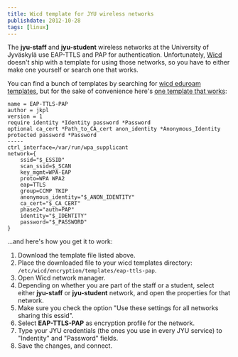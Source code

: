 ```yaml
---
title: Wicd template for JYU wireless networks
publishdate: 2012-10-28
tags: [linux]
---
```


The **jyu-staff** and **jyu-student** wireless networks at the
University of Jyväskylä use EAP-TTLS and PAP for authentication.
Unfortunately, [Wicd](https://launchpad.net/wicd) doesn't ship with a
template for using those networks, so you have to either make one
yourself or search one that works.

<!--more-->

You can find a bunch of templates by
searching for [wicd eduroam templates](http://google.com/?q=wicd+eduroam+template),
but for the sake of convenience here's [one template that works](https://gist.github.com/4693213):

    name = EAP-TTLS-PAP
    author = jkpl
    version = 1
    require identity *Identity password *Password
    optional ca_cert *Path_to_CA_cert anon_identity *Anonymous_Identity
    protected password *Password
    -----
    ctrl_interface=/var/run/wpa_supplicant
    network={
        ssid="$_ESSID"
        scan_ssid=$_SCAN
        key_mgmt=WPA-EAP
        proto=WPA WPA2
        eap=TTLS
        group=CCMP TKIP
        anonymous_identity="$_ANON_IDENTITY"
        ca_cert="$_CA_CERT"
        phase2="auth=PAP"
        identity="$_IDENTITY"
        password="$_PASSWORD"
    }

...and here's how you get it to work:

1.  Download the template file listed above.
2.  Place the downloaded file to your wicd templates directory:
    `/etc/wicd/encryption/templates/eap-ttls-pap`.
3.  Open Wicd network manager.
4.  Depending on whether you are part of the staff or a student, select
    either **jyu-staff** or **jyu-student** network, and open the
    properties for that network.
5.  Make sure you check the option "Use these settings for all networks
    sharing this essid".
6.  Select **EAP-TTLS-PAP** as encryption profile for the network.
7.  Type your JYU credentials (the ones you use in every JYU service) to
    "Indentity" and "Password" fields.
8.  Save the changes, and connect.
